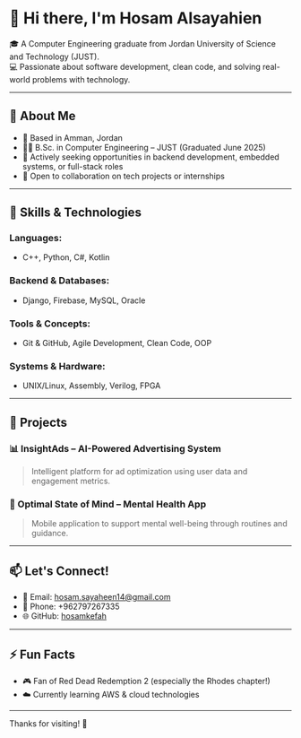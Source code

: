 # 👋 Hi there, I'm Hosam Alsayahien

🎓 A Computer Engineering graduate from Jordan University of Science and Technology (JUST).  
💻 Passionate about software development, clean code, and solving real-world problems with technology.

---

## 🧠 About Me

- 📍 Based in Amman, Jordan  
- 🧑‍🎓 B.Sc. in Computer Engineering – JUST (Graduated June 2025)  
- 💼 Actively seeking opportunities in backend development, embedded systems, or full-stack roles  
- 🔄 Open to collaboration on tech projects or internships  

---

## 💼 Skills & Technologies

### Languages:
- C++, Python, C#, Kotlin

### Backend & Databases:
- Django, Firebase, MySQL, Oracle

### Tools & Concepts:
- Git & GitHub, Agile Development, Clean Code, OOP

### Systems & Hardware:
- UNIX/Linux, Assembly, Verilog, FPGA

---

## 🔧 Projects

### 📊 InsightAds – AI-Powered Advertising System
> Intelligent platform for ad optimization using user data and engagement metrics.

### 🧠 Optimal State of Mind – Mental Health App
> Mobile application to support mental well-being through routines and guidance.

---

## 📫 Let's Connect!

- 📧 Email: hosam.sayaheen14@gmail.com  
- 📱 Phone: +962797267335  
- 🌐 GitHub: [hosamkefah](https://github.com/hosamkefah)

---

## ⚡ Fun Facts

- 🎮 Fan of Red Dead Redemption 2 (especially the Rhodes chapter!)
- ☁️ Currently learning AWS & cloud technologies

---

Thanks for visiting! 🌟  
